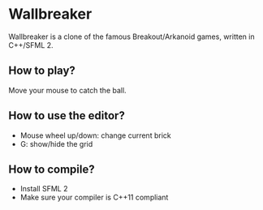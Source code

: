 Wallbreaker
===========

Wallbreaker is a clone of the famous Breakout/Arkanoid games, written in C++/SFML 2.


How to play?
------------

Move your mouse to catch the ball.


How to use the editor?
----------------------

- Mouse wheel up/down: change current brick
- G: show/hide the grid


How to compile?
---------------

- Install SFML 2
- Make sure your compiler is C++11 compliant

